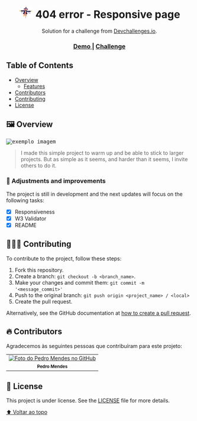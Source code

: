 <h1 align="center"><img src="assets/images/Scarecrow.png" height="32" alt="Scarrow"></img> 404 error - Responsive page
</h1>

<div align="center">
   Solution for a challenge from  <a href="http://devchallenges.io" target="_blank">Devchallenges.io</a>.
</div>

<div align="center">
  <h3>
    <a href="https://devpedrom.github.io/404-not-found-page/">
      Demo
    </a>
    <span> | </span>
    <a href="https://devchallenges.io/challenges/wBunSb7FPrIepJZAg0sY">
      Challenge
    </a>
  </h3>
</div>

<!-- TABLE OF CONTENTS -->

## Table of Contents

- [Overview](#framed_picture-overview)
  - [Features](#pushpin-adjustments-and-improvements)
- [Contributors](#fire-contributors)
- [Contributing](#people_holding_hands-contributing)
- [License](#pencil-license)

##  :framed_picture: Overview

<kbd><img src="assets/images/overview.gif" alt="exemplo imagem"></kbd>

> I made this simple project to warm up and be able to stick to larger projects. But as simple as it seems, and harder than it seems, I invite others to do it.
### :pushpin: Adjustments and improvements

The project is still in development and the next updates will focus on the following tasks:

- [x] Responsiveness
- [x] W3 Validator
- [x] README 

## :people_holding_hands: Contributing
<!---Se o seu README for longo ou se você tiver algum processo ou etapas específicas que deseja que os contribuidores sigam, considere a criação de um arquivo CONTRIBUTING.md separado--->
To contribute to the project, follow these steps:

1. Fork this repository.
2. Create a branch: `git checkout -b <branch_name>`.
3. Make your changes and commit them: `git commit -m '<message_commit>'`
4. Push to the original branch: `git push origin <project_name> / <local>`
5. Create the pull request.

Alternatively, see the GitHub documentation at [how to create a pull request](https://help.github.com/en/github/collaborating-with-issues-and-pull-requests/creating-a-pull-request).

## :fire: Contributors

Agradecemos às seguintes pessoas que contribuíram para este projeto:

<table>
  <tr>
    <td align="center">
      <a href="https://www.github.com/devpedrom">
        <img src="https://www.github.com/devpedrom.png" width="100px;" alt="Foto do Pedro Mendes no GitHub"/><br>
        <sub>
          <b>Pedro Mendes</b>
        </sub>
      </a>
    </td>
  </tr>
</table>

## :pencil: License

This project is under license. See the [LICENSE](LICENSE.md) file for more details.

[⬆ Voltar ao topo](#framed_picture-overview)<br>
